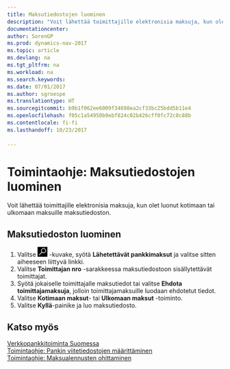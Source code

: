 ```yaml
---
title: Maksutiedostojen luominen
description: "Voit lähettää toimittajille elektronisia maksuja, kun olet luonut kotimaan tai ulkomaan maksuille maksutiedoston."
documentationcenter: 
author: SorenGP
ms.prod: dynamics-nav-2017
ms.topic: article
ms.devlang: na
ms.tgt_pltfrm: na
ms.workload: na
ms.search.keywords: 
ms.date: 07/01/2017
ms.author: sgroespe
ms.translationtype: HT
ms.sourcegitcommit: b9b1f062ee6009f34698ea2cf33bc25bdd5b11e4
ms.openlocfilehash: f05c1a54950b9ebf824c02b426cff0fc72c0c88b
ms.contentlocale: fi-fi
ms.lasthandoff: 10/23/2017

---
```

# <a name="how-to-generate-payment-files"></a>Toimintaohje: Maksutiedostojen luominen
Voit lähettää toimittajille elektronisia maksuja, kun olet luonut kotimaan tai ulkomaan maksuille maksutiedoston.  

## <a name="to-generate-a-payment-file"></a>Maksutiedoston luominen  

1.  Valitse ![Etsi sivu tai raportti -kuvake](../../media/ui-search/search_small.png "Etsi sivu tai raportti -kuvake") -kuvake, syötä **Lähetettävät pankkimaksut** ja valitse sitten aiheeseen liittyvä linkki.  
2.  Valitse **Toimittajan nro** -sarakkeessa maksutiedostoon sisällytettävät toimittajat.  
3.  Syötä jokaiselle toimittajalle maksutiedot tai valitse **Ehdota toimittajamaksuja**, jolloin toimittajamaksuille luodaan ehdotetut tiedot.  
4.  Valitse **Kotimaan maksut**- tai **Ulkomaan maksut** -toiminto.  
5.  Valitse **Kyllä**-painike ja luo maksutiedosto.  

## <a name="see-also"></a>Katso myös  
 [Verkkopankkitoiminta Suomessa](electronic-banking-in-finland.md)   
 [Toimintaohje: Pankin viitetiedostojen määrittäminen](how-to-set-up-bank-reference-files.md)   
 [Toimintaohje: Maksualennusten ohittaminen](how-to-disregard-payment-discounts.md) 

